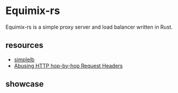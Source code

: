 # Equimix-rs

Equimix-rs is a simple proxy server and load balancer written in Rust.





## resources 
- [simplelb](https://github.com/kasvith/simplelb)
- [Abusing HTTP hop-by-hop Request Headers](https://0xn3va.gitbook.io/cheat-sheets/web-application/abusing-http-hop-by-hop-request-headers)


## showcase